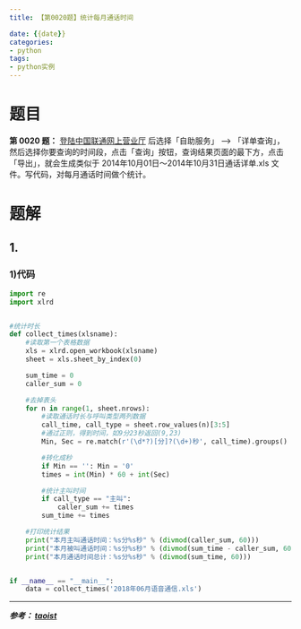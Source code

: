 ```yaml
---
title: 【第0020题】统计每月通话时间

date: {{date}}
categories:
- python
tags:
- python实例
---
```


# 题目
**第 0020 题：** [登陆中国联通网上营业厅](http://iservice.10010.com/index_.html) 后选择「自助服务」 --> 「详单查询」，然后选择你要查询的时间段，点击「查询」按钮，查询结果页面的最下方，点击「导出」，就会生成类似于 2014年10月01日～2014年10月31日通话详单.xls 文件。写代码，对每月通话时间做个统计。


# 题解
## 1.

### 1)代码
```python
import re
import xlrd


#统计时长
def collect_times(xlsname):
    #读取第一个表格数据
    xls = xlrd.open_workbook(xlsname)
    sheet = xls.sheet_by_index(0)

    sum_time = 0
    caller_sum = 0

    #去掉表头
    for n in range(1, sheet.nrows):
        #读取通话时长与呼叫类型两列数据
        call_time, call_type = sheet.row_values(n)[3:5]
        #通过正则，得到时间，如9分23秒返回(9,23)
        Min, Sec = re.match(r'(\d*?)[分]?(\d+)秒', call_time).groups()

        #转化成秒
        if Min == '': Min = '0'
        times = int(Min) * 60 + int(Sec)

        #统计主叫时间
        if call_type == "主叫":
            caller_sum += times
        sum_time += times

    #打印统计结果
    print("本月主叫通话时间：%s分%s秒" % (divmod(caller_sum, 60)))
    print("本月被叫通话时间：%s分%s秒" % (divmod(sum_time - caller_sum, 60)))
    print("本月通话时间总计：%s分%s秒" % (divmod(sum_time, 60)))


if __name__ == "__main__":
    data = collect_times('2018年06月语音通信.xls')
```


---
***参考：
[taoist](https://mtaoist.me/2018/06/12/python-exercise-0020/)***
